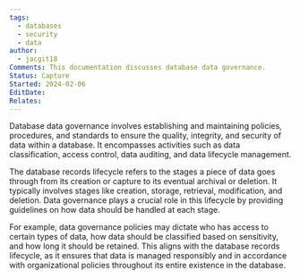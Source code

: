 ```yaml
---
tags:
  - databases
  - security
  - data
author:
  - jacgit18
Comments: This documentation discusses database data governance.
Status: Capture
Started: 2024-02-06
EditDate: 
Relates:
---
```

Database data governance involves establishing and maintaining policies, procedures, and standards to ensure the quality, integrity, and security of data within a database. It encompasses activities such as data classification, access control, data auditing, and data lifecycle management.

The database records lifecycle refers to the stages a piece of data goes through from its creation or capture to its eventual archival or deletion. It typically involves stages like creation, storage, retrieval, modification, and deletion. Data governance plays a crucial role in this lifecycle by providing guidelines on how data should be handled at each stage.

For example, data governance policies may dictate who has access to certain types of data, how data should be classified based on sensitivity, and how long it should be retained. This aligns with the database records lifecycle, as it ensures that data is managed responsibly and in accordance with organizational policies throughout its entire existence in the database.